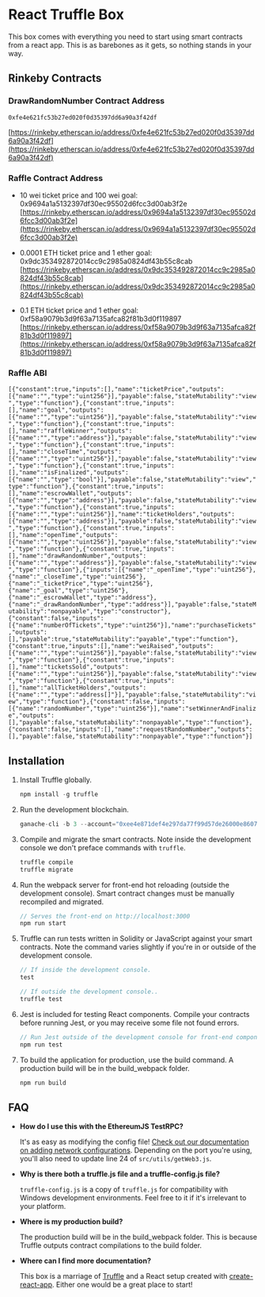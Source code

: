# React Truffle Box

This box comes with everything you need to start using smart contracts from a react app. This is as barebones as it gets, so nothing stands in your way.

## Rinkeby Contracts

### DrawRandomNumber Contract Address

`0xfe4e621fc53b27ed020f0d35397dd6a90a3f42df`

[https://rinkeby.etherscan.io/address/0xfe4e621fc53b27ed020f0d35397dd6a90a3f42df](https://rinkeby.etherscan.io/address/0xfe4e621fc53b27ed020f0d35397dd6a90a3f42df)

### Raffle Contract Address

* 10 wei ticket price and 100 wei goal: 0x9694a1a5132397df30ec95502d6fcc3d00ab3f2e
  [https://rinkeby.etherscan.io/address/0x9694a1a5132397df30ec95502d6fcc3d00ab3f2e](https://rinkeby.etherscan.io/address/0x9694a1a5132397df30ec95502d6fcc3d00ab3f2e)
* 0.0001 ETH ticket price and 1 ether goal: 0x9dc353492872014cc9c2985a0824df43b55c8cab
  [https://rinkeby.etherscan.io/address/0x9dc353492872014cc9c2985a0824df43b55c8cab](https://rinkeby.etherscan.io/address/0x9dc353492872014cc9c2985a0824df43b55c8cab)

* 0.1 ETH ticket price and 1 ether goal: 0xf58a9079b3d9f63a7135afca82f81b3d0f119897
  [https://rinkeby.etherscan.io/address/0xf58a9079b3d9f63a7135afca82f81b3d0f119897](https://rinkeby.etherscan.io/address/0xf58a9079b3d9f63a7135afca82f81b3d0f119897)

### Raffle ABI

`[{"constant":true,"inputs":[],"name":"ticketPrice","outputs":[{"name":"","type":"uint256"}],"payable":false,"stateMutability":"view","type":"function"},{"constant":true,"inputs":[],"name":"goal","outputs":[{"name":"","type":"uint256"}],"payable":false,"stateMutability":"view","type":"function"},{"constant":true,"inputs":[],"name":"raffleWinner","outputs":[{"name":"","type":"address"}],"payable":false,"stateMutability":"view","type":"function"},{"constant":true,"inputs":[],"name":"closeTime","outputs":[{"name":"","type":"uint256"}],"payable":false,"stateMutability":"view","type":"function"},{"constant":true,"inputs":[],"name":"isFinalized","outputs":[{"name":"","type":"bool"}],"payable":false,"stateMutability":"view","type":"function"},{"constant":true,"inputs":[],"name":"escrowWallet","outputs":[{"name":"","type":"address"}],"payable":false,"stateMutability":"view","type":"function"},{"constant":true,"inputs":[{"name":"","type":"uint256"}],"name":"ticketHolders","outputs":[{"name":"","type":"address"}],"payable":false,"stateMutability":"view","type":"function"},{"constant":true,"inputs":[],"name":"openTime","outputs":[{"name":"","type":"uint256"}],"payable":false,"stateMutability":"view","type":"function"},{"constant":true,"inputs":[],"name":"drawRandomNumber","outputs":[{"name":"","type":"address"}],"payable":false,"stateMutability":"view","type":"function"},{"inputs":[{"name":"_openTime","type":"uint256"},{"name":"_closeTime","type":"uint256"},{"name":"_ticketPrice","type":"uint256"},{"name":"_goal","type":"uint256"},{"name":"_escrowWallet","type":"address"},{"name":"_drawRandomNumber","type":"address"}],"payable":false,"stateMutability":"nonpayable","type":"constructor"},{"constant":false,"inputs":[{"name":"numberOfTickets","type":"uint256"}],"name":"purchaseTickets","outputs":[],"payable":true,"stateMutability":"payable","type":"function"},{"constant":true,"inputs":[],"name":"weiRaised","outputs":[{"name":"","type":"uint256"}],"payable":false,"stateMutability":"view","type":"function"},{"constant":true,"inputs":[],"name":"ticketsSold","outputs":[{"name":"","type":"uint256"}],"payable":false,"stateMutability":"view","type":"function"},{"constant":true,"inputs":[],"name":"allTicketHolders","outputs":[{"name":"","type":"address[]"}],"payable":false,"stateMutability":"view","type":"function"},{"constant":false,"inputs":[{"name":"randomNumber","type":"uint256"}],"name":"setWinnerAndFinalize","outputs":[],"payable":false,"stateMutability":"nonpayable","type":"function"},{"constant":false,"inputs":[],"name":"requestRandomNumber","outputs":[],"payable":false,"stateMutability":"nonpayable","type":"function"}]`

## Installation

1. Install Truffle globally.

   ```javascript
   npm install -g truffle
   ```

2. Run the development blockchain.

   ```javascript
   ganache-cli -b 3 --account="0xee4e871def4e297da77f99d57de26000e86077528847341bc637d2543f8db6e2, 1000000000000000000000000" --account="0x2bdd21761a483f71054e14f5b827213567971c676928d9a1808cbfa4b7501201, 1000000000000000000000000"
   ```

3. Compile and migrate the smart contracts. Note inside the development console we don't preface commands with `truffle`.

   ```javascript
   truffle compile
   truffle migrate
   ```

4. Run the webpack server for front-end hot reloading (outside the development console). Smart contract changes must be manually recompiled and migrated.

   ```javascript
   // Serves the front-end on http://localhost:3000
   npm run start
   ```

5. Truffle can run tests written in Solidity or JavaScript against your smart contracts. Note the command varies slightly if you're in or outside of the development console.

   ```javascript
   // If inside the development console.
   test

   // If outside the development console..
   truffle test
   ```

6. Jest is included for testing React components. Compile your contracts before running Jest, or you may receive some file not found errors.

   ```javascript
   // Run Jest outside of the development console for front-end component tests.
   npm run test
   ```

7. To build the application for production, use the build command. A production build will be in the build_webpack folder.
   ```javascript
   npm run build
   ```

## FAQ

* **How do I use this with the EthereumJS TestRPC?**

  It's as easy as modifying the config file! [Check out our documentation on adding network configurations](http://truffleframework.com/docs/advanced/configuration#networks). Depending on the port you're using, you'll also need to update line 24 of `src/utils/getWeb3.js`.

* **Why is there both a truffle.js file and a truffle-config.js file?**

  `truffle-config.js` is a copy of `truffle.js` for compatibility with Windows development environments. Feel free to it if it's irrelevant to your platform.

* **Where is my production build?**

  The production build will be in the build_webpack folder. This is because Truffle outputs contract compilations to the build folder.

* **Where can I find more documentation?**

  This box is a marriage of [Truffle](http://truffleframework.com/) and a React setup created with [create-react-app](https://github.com/facebookincubator/create-react-app/blob/master/packages/react-scripts/template/README.md). Either one would be a great place to start!
